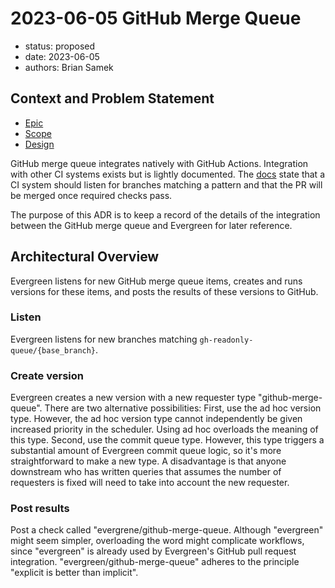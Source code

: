 # 2023-06-05 GitHub Merge Queue

* status: proposed
* date: 2023-06-05
* authors: Brian Samek

## Context and Problem Statement

* [Epic](https://go/github-merge-queue)
* [Scope](https://go/github-merge-queue-scope)
* [Design](https://go/github-merge-queue-design)

GitHub merge queue integrates natively with GitHub Actions. Integration with
other CI systems exists but is lightly documented. The
[docs](https://docs.github.com/en/repositories/configuring-branches-and-merges-in-your-repository/configuring-pull-request-merges/managing-a-merge-queue#triggering-merge-group-checks-with-other-ci-providers)
state that a CI system should listen for branches matching a pattern and that
the PR will be merged once required checks pass.

The purpose of this ADR is to keep a record of the details of the integration
between the GitHub merge queue and Evergreen for later reference.

## Architectural Overview

Evergreen listens for new GitHub merge queue items, creates and runs versions
for these items, and posts the results of these versions to GitHub.

### Listen

Evergreen listens for new branches matching `gh-readonly-queue/{base_branch}`.

### Create version

Evergreen creates a new version with a new requester type "github-merge-queue".
There are two alternative possibilities: First, use the ad hoc version type.
However, the ad hoc version type cannot independently be given increased
priority in the scheduler. Using ad hoc overloads the meaning of this type.
Second, use the commit queue type. However, this type triggers a substantial
amount of Evergreen commit queue logic, so it's more straightforward to make a
new type. A disadvantage is that anyone downstream who has written queries that
assumes the number of requesters is fixed will need to take into account the new
requester.

### Post results

Post a check called "evergrene/github-merge-queue.  Although "evergreen" might
seem simpler, overloading the word might complicate workflows, since "evergreen"
is already used by Evergreen's GitHub pull request integration.
"evergreen/github-merge-queue" adheres to the principle "explicit is better than
implicit".
